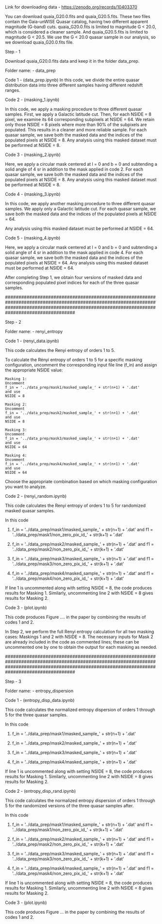 Link for downloading data - https://zenodo.org/records/10403370

You can download quaia_G20.0.fits and quaia_G20.5.fits.
These two files contain the Gaia-unWISE Quasar catalog, having two different apparent magnitude (G-band) cuts. quaia_G20.0.fits is limited to magnitude G < 20.0, which is considered a cleaner sample. And quaia_G20.5.fits is limited to magnitude G < 20.5. We use the G < 20.0 quasar sample in our analysis, so we download quaia_G20.0.fits file.

Step - 1 

Download quaia_G20.0.fits data and keep it in the folder data_prep.


Folder name: - data_prep

Code 1 -  (data_prep.ipynb)
In this code, we divide the entire quasar distribution data into three different samples having different redshift ranges. 

Code 2 - (masking_1.ipynb)

In this code, we apply a masking procedure to three different quasar samples. First, we apply a Galactic latitude cut. Then, for each NSIDE = 8 pixel, we examine its 64 corresponding subpixels at NSIDE = 64. We retain only those NSIDE = 8 pixels where more than 90% of the subpixels are populated. This results in a cleaner and more reliable sample.
For each quasar sample, we save both the masked data and the indices of the populated pixels at NSIDE = 8.
Any analysis using this masked dataset must be performed at NSIDE = 8.

Code 3 - (masking_2.ipynb)

Here, we apply a circular mask centered at l = 0 and b = 0 and subtending a solid angle of 4 sr in addition to the mask applied in code 2.
For each quasar sample, we save both the masked data and the indices of the populated pixels at NSIDE = 8.
Any analysis using this masked dataset must be performed at NSIDE = 8.

Code 4 - (masking_3.ipynb)

In this code, we apply another masking procedure to three different quasar samples. We apply only a Galactic latitude cut. For each quasar sample, we save both the masked data and the indices of the populated pixels at NSIDE = 64.

Any analysis using this masked dataset must be performed at NSIDE = 64.

Code 5 - (masking_4.ipynb)

Here, we apply a circular mask centered at l = 0 and b = 0 and subtending a solid angle of 4 sr in addition to the mask applied in code 4.
For each quasar sample, we save both the masked data and the indices of the populated pixels at NSIDE = 64.
Any analysis using this masked dataset must be performed at NSIDE = 64.



After completing Step 1, we obtain four versions of masked data and corresponding populated pixel indices for each of the three quasar samples.

##################################################################################################################################################################################################


Step - 2

Folder name: - renyi_entropy

Code 1 -  (renyi_data.ipynb)

This code calculates the Renyi entropy of orders 1 to 5.

To calculate the Rényi entropy of orders 1 to 5 for a specific masking configuration, uncomment the corresponding input file line (f_in) and assign the appropriate NSIDE value:

    Masking 1:
    Uncomment
    f_in = '../data_prep/mask1/masked_sample_' + str(n+1) + '.dat'
    and use
    NSIDE = 8

    Masking 2:
    Uncomment
    f_in = '../data_prep/mask2/masked_sample_' + str(n+1) + '.dat'
    and use
    NSIDE = 8

    Masking 3:
    Uncomment
    f_in = '../data_prep/mask3/masked_sample_' + str(n+1) + '.dat'
    and use
    NSIDE = 64

    Masking 4:
    Uncomment
    f_in = '../data_prep/mask4/masked_sample_' + str(n+1) + '.dat'
    and use
    NSIDE = 64

Choose the appropriate combination based on which masking configuration you want to analyze.
 

Code 2 -  (renyi_random.ipynb)

This code calculates the Renyi entropy of orders 1 to 5 for randomized masked quasar samples.

In this code  
1. f_in = '../data_prep/mask1/masked_sample_' + str(n+1) + '.dat' and f1 = '../data_prep/mask1/non_zero_pix_id_' + str(k+1) + '.dat'

2. f_in = '../data_prep/mask2/masked_sample_' + str(n+1) + '.dat' and f1 = '../data_prep/mask2/non_zero_pix_id_' + str(k+1) + '.dat'

3. f_in = '../data_prep/mask3/masked_sample_' + str(n+1) + '.dat' and f1 = '../data_prep/mask3/non_zero_pix_id_' + str(k+1) + '.dat'

4. f_in = '../data_prep/mask4/masked_sample_' + str(n+1) + '.dat' and f1 = '../data_prep/mask4/non_zero_pix_id_' + str(k+1) + '.dat'

              
If line 1 is uncommented along with setting NSIDE = 8, the code produces results for Masking 1. Similarly, uncommenting line 2 with NSIDE = 8 gives results for Masking 2. 

Code 3 - (plot.ipynb)

This code produces Figure .... in the paper by combining the results of codes 1 and 2.


In Step 2, we perform the full Renyi entropy calculation for all two masking cases: Maskings 1 and 2 with NSIDE = 8. The necessary inputs for Mask 2 are already included in the code as commented lines; these can be uncommented one by one to obtain the output for each masking as needed. 


##################################################################################################################################################################################################



Step - 3

Folder name: - entropy_dispersion

Code 1 -  (entropy_disp_data.ipynb)

This code calculates the normalized entropy dispersion of orders 1 through 5 for the three quasar samples.

In this code  
1. f_in = '../data_prep/mask1/masked_sample_' + str(n+1) + '.dat'

2. f_in = '../data_prep/mask2/masked_sample_' + str(n+1) + '.dat'

3. f_in = '../data_prep/mask3/masked_sample_' + str(n+1) + '.dat'

4. f_in = '../data_prep/mask4/masked_sample_' + str(n+1) + '.dat'

              
If line 1 is uncommented along with setting NSIDE = 8, the code produces results for Masking 1. Similarly, uncommenting line 2 with NSIDE = 8 gives results for Masking 2. 

Code 2 -  (entropy_disp_rand.ipynb)

This code calculates the normalized entropy dispersion of orders 1 through 5 for the randomized versions of the three quasar samples after.

In this code  
1. f_in = '../data_prep/mask1/masked_sample_' + str(n+1) + '.dat' and f1 = '../data_prep/mask1/non_zero_pix_id_' + str(k+1) + '.dat'

2. f_in = '../data_prep/mask2/masked_sample_' + str(n+1) + '.dat' and f1 = '../data_prep/mask2/non_zero_pix_id_' + str(k+1) + '.dat'

3. f_in = '../data_prep/mask3/masked_sample_' + str(n+1) + '.dat' and f1 = '../data_prep/mask3/non_zero_pix_id_' + str(k+1) + '.dat'

4. f_in = '../data_prep/mask4/masked_sample_' + str(n+1) + '.dat' and f1 = '../data_prep/mask4/non_zero_pix_id_' + str(k+1) + '.dat'
              
If line 1 is uncommented along with setting NSIDE = 8, the code produces results for Masking 1. Similarly, uncommenting line 2 with NSIDE = 8 gives results for Masking 2. 

Code 3 - (plot.ipynb)

This code produces Figure ... in the paper by combining the results of codes 1 and 2.


